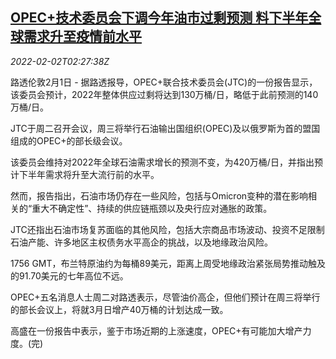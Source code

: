 <!--1643769063000-->
[OPEC+技术委员会下调今年油市过剩预测 料下半年全球需求升至疫情前水平](https://cn.reuters.com/article/opec-oil-forecast-0201-tues-idCNKBS2K704C)
------

<div><i>2022-02-02T02:27:38Z</i></div><p>路透伦敦2月1日 - 据路透报导，OPEC+联合技术委员会(JTC)的一份报告显示，该委员会预计，2022年整体供应过剩将达到130万桶/日，略低于此前预测的140万桶/日。</p><p>JTC于周二召开会议，周三将举行石油输出国组织(OPEC)及以俄罗斯为首的盟国组成的OPEC+的部长级会议。</p><p>该委员会维持对2022年全球石油需求增长的预测不变，为420万桶/日，并指出预计下半年需求将升至大流行前的水平。</p><p>然而，报告指出，石油市场仍存在一些风险，包括与Omicron变种的潜在影响相关的“重大不确定性”、持续的供应链瓶颈以及央行应对通胀的政策。</p><p>JTC还指出石油市场复苏面临的其他风险，包括大宗商品市场波动、投资不足限制石油产能、许多地区主权债务水平高企的挑战，以及地缘政治风险。</p><p>1756 GMT，布兰特原油约为每桶89美元，距离上周受地缘政治紧张局势推动触及的91.70美元的七年高位不远。</p><p>OPEC+五名消息人士周二对路透表示，尽管油价高企，但他们预计在周三将举行的部长会议上，将就3月日增产40万桶的计划达成一致。</p><p>高盛在一份报告中表示，鉴于市场近期的上涨速度，OPEC+有可能加大增产力度。(完)</p>
